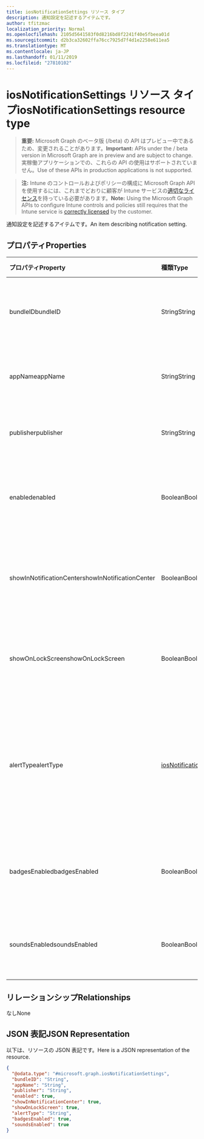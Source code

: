 ```yaml
---
title: iosNotificationSettings リソース タイプ
description: 通知設定を記述するアイテムです。
author: tfitzmac
localization_priority: Normal
ms.openlocfilehash: 2105d5641583f0d8216bd8f2241f40e5fbeea01d
ms.sourcegitcommit: d2b3ca32602ffa76cc7925d7f4d1e2258e611ea5
ms.translationtype: MT
ms.contentlocale: ja-JP
ms.lasthandoff: 01/11/2019
ms.locfileid: "27810102"
---
```

# <a name="iosnotificationsettings-resource-type"></a><span data-ttu-id="a2c04-103">iosNotificationSettings リソース タイプ</span><span class="sxs-lookup"><span data-stu-id="a2c04-103">iosNotificationSettings resource type</span></span>

> <span data-ttu-id="a2c04-104">**重要:** Microsoft Graph のベータ版 (/beta) の API はプレビュー中であるため、変更されることがあります。</span><span class="sxs-lookup"><span data-stu-id="a2c04-104">**Important:** APIs under the / beta version in Microsoft Graph are in preview and are subject to change.</span></span> <span data-ttu-id="a2c04-105">実稼働アプリケーションでの、これらの API の使用はサポートされていません。</span><span class="sxs-lookup"><span data-stu-id="a2c04-105">Use of these APIs in production applications is not supported.</span></span>

> <span data-ttu-id="a2c04-106">**注:** Intune のコントロールおよびポリシーの構成に Microsoft Graph API を使用するには、これまでどおりに顧客が Intune サービスの[適切なライセンス](https://go.microsoft.com/fwlink/?linkid=839381)を持っている必要があります。</span><span class="sxs-lookup"><span data-stu-id="a2c04-106">**Note:** Using the Microsoft Graph APIs to configure Intune controls and policies still requires that the Intune service is [correctly licensed](https://go.microsoft.com/fwlink/?linkid=839381) by the customer.</span></span>

<span data-ttu-id="a2c04-107">通知設定を記述するアイテムです。</span><span class="sxs-lookup"><span data-stu-id="a2c04-107">An item describing notification setting.</span></span>
## <a name="properties"></a><span data-ttu-id="a2c04-108">プロパティ</span><span class="sxs-lookup"><span data-stu-id="a2c04-108">Properties</span></span>
|<span data-ttu-id="a2c04-109">プロパティ</span><span class="sxs-lookup"><span data-stu-id="a2c04-109">Property</span></span>|<span data-ttu-id="a2c04-110">種類</span><span class="sxs-lookup"><span data-stu-id="a2c04-110">Type</span></span>|<span data-ttu-id="a2c04-111">説明</span><span class="sxs-lookup"><span data-stu-id="a2c04-111">Description</span></span>|
|:---|:---|:---|
|<span data-ttu-id="a2c04-112">bundleID</span><span class="sxs-lookup"><span data-stu-id="a2c04-112">bundleID</span></span>|<span data-ttu-id="a2c04-113">String</span><span class="sxs-lookup"><span data-stu-id="a2c04-113">String</span></span>|<span data-ttu-id="a2c04-114">これらの通知設定を適用するアプリのバンドル ID。</span><span class="sxs-lookup"><span data-stu-id="a2c04-114">Bundle id of app to which to apply these notification settings.</span></span>|
|<span data-ttu-id="a2c04-115">appName</span><span class="sxs-lookup"><span data-stu-id="a2c04-115">appName</span></span>|<span data-ttu-id="a2c04-116">String</span><span class="sxs-lookup"><span data-stu-id="a2c04-116">String</span></span>|<span data-ttu-id="a2c04-117">bundleID に関連するアプリケーション名。</span><span class="sxs-lookup"><span data-stu-id="a2c04-117">Application name to be associated with the bundleID.</span></span>|
|<span data-ttu-id="a2c04-118">publisher</span><span class="sxs-lookup"><span data-stu-id="a2c04-118">publisher</span></span>|<span data-ttu-id="a2c04-119">String</span><span class="sxs-lookup"><span data-stu-id="a2c04-119">String</span></span>|<span data-ttu-id="a2c04-120">bundleID に関連するパブリッシャー。</span><span class="sxs-lookup"><span data-stu-id="a2c04-120">Publisher to be associated with the bundleID.</span></span>|
|<span data-ttu-id="a2c04-121">enabled</span><span class="sxs-lookup"><span data-stu-id="a2c04-121">enabled</span></span>|<span data-ttu-id="a2c04-122">Boolean</span><span class="sxs-lookup"><span data-stu-id="a2c04-122">Boolean</span></span>|<span data-ttu-id="a2c04-123">通知がこのアプリで許可されているかどうかを示します。</span><span class="sxs-lookup"><span data-stu-id="a2c04-123">Indicates whether notifications are allowed for this app.</span></span>|
|<span data-ttu-id="a2c04-124">showInNotificationCenter</span><span class="sxs-lookup"><span data-stu-id="a2c04-124">showInNotificationCenter</span></span>|<span data-ttu-id="a2c04-125">Boolean</span><span class="sxs-lookup"><span data-stu-id="a2c04-125">Boolean</span></span>|<span data-ttu-id="a2c04-126">通知センターに通知を表示できるかどうかを示します。</span><span class="sxs-lookup"><span data-stu-id="a2c04-126">Indicates whether notifications can be shown in notification center.</span></span>|
|<span data-ttu-id="a2c04-127">showOnLockScreen</span><span class="sxs-lookup"><span data-stu-id="a2c04-127">showOnLockScreen</span></span>|<span data-ttu-id="a2c04-128">Boolean</span><span class="sxs-lookup"><span data-stu-id="a2c04-128">Boolean</span></span>|<span data-ttu-id="a2c04-129">ロック画面に通知を表示できるかどうかを示します。</span><span class="sxs-lookup"><span data-stu-id="a2c04-129">Indicates whether notifications can be shown on the lock screen.</span></span>|
|<span data-ttu-id="a2c04-130">alertType</span><span class="sxs-lookup"><span data-stu-id="a2c04-130">alertType</span></span>|[<span data-ttu-id="a2c04-131">iosNotificationAlertType</span><span class="sxs-lookup"><span data-stu-id="a2c04-131">iosNotificationAlertType</span></span>](../resources/intune-deviceconfig-iosnotificationalerttype.md)|<span data-ttu-id="a2c04-132">このアプリの通知用の警告の種類を示します。</span><span class="sxs-lookup"><span data-stu-id="a2c04-132">Indicates the type of alert for notifications for this app.</span></span> <span data-ttu-id="a2c04-133">可能な値は、`deviceDefault`、`banner`、`modal`、`none` です。</span><span class="sxs-lookup"><span data-stu-id="a2c04-133">Possible values are: `deviceDefault`, `banner`, `modal`, `none`.</span></span>|
|<span data-ttu-id="a2c04-134">badgesEnabled</span><span class="sxs-lookup"><span data-stu-id="a2c04-134">badgesEnabled</span></span>|<span data-ttu-id="a2c04-135">Boolean</span><span class="sxs-lookup"><span data-stu-id="a2c04-135">Boolean</span></span>|<span data-ttu-id="a2c04-136">バッジがこのアプリで許可されているかどうかを示します。</span><span class="sxs-lookup"><span data-stu-id="a2c04-136">Indicates whether badges are allowed for this app.</span></span>|
|<span data-ttu-id="a2c04-137">soundsEnabled</span><span class="sxs-lookup"><span data-stu-id="a2c04-137">soundsEnabled</span></span>|<span data-ttu-id="a2c04-138">Boolean</span><span class="sxs-lookup"><span data-stu-id="a2c04-138">Boolean</span></span>|<span data-ttu-id="a2c04-139">サウンドがこのアプリで許可されているかどうかを示します。</span><span class="sxs-lookup"><span data-stu-id="a2c04-139">Indicates whether sounds are allowed for this app.</span></span>|

## <a name="relationships"></a><span data-ttu-id="a2c04-140">リレーションシップ</span><span class="sxs-lookup"><span data-stu-id="a2c04-140">Relationships</span></span>
<span data-ttu-id="a2c04-141">なし</span><span class="sxs-lookup"><span data-stu-id="a2c04-141">None</span></span>
## <a name="json-representation"></a><span data-ttu-id="a2c04-142">JSON 表記</span><span class="sxs-lookup"><span data-stu-id="a2c04-142">JSON Representation</span></span>
<span data-ttu-id="a2c04-143">以下は、リソースの JSON 表記です。</span><span class="sxs-lookup"><span data-stu-id="a2c04-143">Here is a JSON representation of the resource.</span></span>
<!-- {
  "blockType": "resource",
  "@odata.type": "microsoft.graph.iosNotificationSettings"
}
-->
``` json
{
  "@odata.type": "#microsoft.graph.iosNotificationSettings",
  "bundleID": "String",
  "appName": "String",
  "publisher": "String",
  "enabled": true,
  "showInNotificationCenter": true,
  "showOnLockScreen": true,
  "alertType": "String",
  "badgesEnabled": true,
  "soundsEnabled": true
}
```





